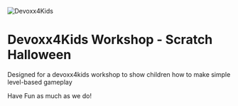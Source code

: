 ![Devoxx4Kids](http://www.devoxx4kids.de/wp-content/uploads/2015/07/cropped-header_hp.jpg)

# Devoxx4Kids Workshop - Scratch Halloween

Designed for a devoxx4kids workshop to show children how to make simple level-based gameplay 

Have Fun as much as we do!
